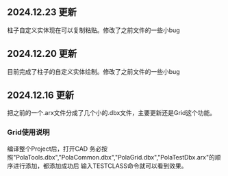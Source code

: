 ## 2024.12.23 更新
柱子自定义实体现在可以复制粘贴。修改了之前文件的一些小bug
## 2024.12.20 更新
目前完成了柱子的自定义实体绘制。修改了之前文件的一些小bug
## 2024.12.16 更新
把之前的一个.arx文件分成了几个小的.dbx文件，主要更新还是Grid这个功能。
### Grid使用说明
编译整个Project后，打开CAD 务必按照"PolaTools.dbx","PolaCommon.dbx","PolaGrid.dbx","PolaTestDbx.arx"的顺序进行添加，都添加成功后 输入TESTCLASS命令就可以看到效果。

